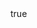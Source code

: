 ---
id: '59'
type: positions
slug: solano-county-children-and-families-commission-2
label: Member
role:
position:
post_id:
start_date:
end_date:
contact_type:
contact_label:
link_url:
link_note:
compensated:
created_at: '2017-03-05T01:59:49.917Z'
updated_at: '2021-06-02T03:23:20.633Z'
body:
  data:
    id: '13'
    type: bodies
person:
  data:
    id: '55'
    type: people

layout: position
---